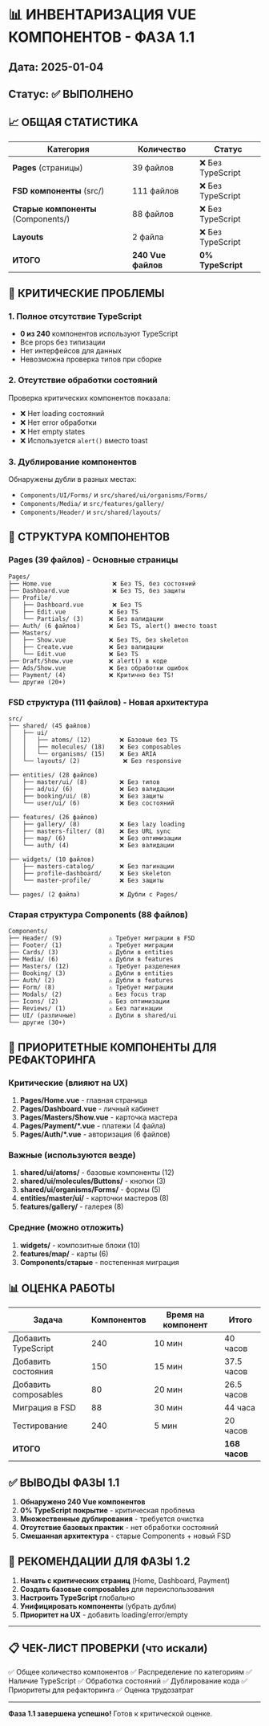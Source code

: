 # 📊 ИНВЕНТАРИЗАЦИЯ VUE КОМПОНЕНТОВ - ФАЗА 1.1

## Дата: 2025-01-04
## Статус: ✅ ВЫПОЛНЕНО

## 📈 ОБЩАЯ СТАТИСТИКА

| Категория | Количество | Статус |
|-----------|------------|---------|
| **Pages** (страницы) | 39 файлов | ❌ Без TypeScript |
| **FSD компоненты** (src/) | 111 файлов | ❌ Без TypeScript |
| **Старые компоненты** (Components/) | 88 файлов | ❌ Без TypeScript |
| **Layouts** | 2 файла | ❌ Без TypeScript |
| **ИТОГО** | **240 Vue файлов** | **0% TypeScript** |

## 🔴 КРИТИЧЕСКИЕ ПРОБЛЕМЫ

### 1. Полное отсутствие TypeScript
- **0 из 240** компонентов используют TypeScript
- Все props без типизации
- Нет интерфейсов для данных
- Невозможна проверка типов при сборке

### 2. Отсутствие обработки состояний
Проверка критических компонентов показала:
- ❌ Нет loading состояний
- ❌ Нет error обработки  
- ❌ Нет empty states
- ❌ Используется `alert()` вместо toast

### 3. Дублирование компонентов
Обнаружены дубли в разных местах:
- `Components/UI/Forms/` и `src/shared/ui/organisms/Forms/`
- `Components/Media/` и `src/features/gallery/`
- `Components/Header/` и `src/shared/layouts/`

## 📁 СТРУКТУРА КОМПОНЕНТОВ

### Pages (39 файлов) - Основные страницы
```
Pages/
├── Home.vue                 ❌ Без TS, без состояний
├── Dashboard.vue            ❌ Без TS, без защиты
├── Profile/
│   ├── Dashboard.vue        ❌ Без TS
│   ├── Edit.vue            ❌ Без TS
│   └── Partials/ (3)       ❌ Без валидации
├── Auth/ (6 файлов)        ❌ Без TS, alert() вместо toast
├── Masters/
│   ├── Show.vue            ❌ Без TS, без skeleton
│   ├── Create.vue          ❌ Без валидации
│   └── Edit.vue            ❌ Без TS
├── Draft/Show.vue          ❌ alert() в коде
├── Ads/Show.vue            ❌ Без обработки ошибок
├── Payment/ (4)            ❌ Критично без TS!
└── другие (20+)
```

### FSD структура (111 файлов) - Новая архитектура
```
src/
├── shared/ (45 файлов)
│   ├── ui/
│   │   ├── atoms/ (12)        ❌ Базовые без TS
│   │   ├── molecules/ (18)    ❌ Без composables
│   │   └── organisms/ (15)    ❌ Без ARIA
│   └── layouts/ (2)            ❌ Без responsive
│
├── entities/ (28 файлов) 
│   ├── master/ui/ (8)         ❌ Без типов
│   ├── ad/ui/ (6)             ❌ Без валидации
│   ├── booking/ui/ (8)        ❌ Без защиты
│   └── user/ui/ (6)           ❌ Без состояний
│
├── features/ (26 файлов)
│   ├── gallery/ (8)           ❌ Без lazy loading
│   ├── masters-filter/ (8)    ❌ Без URL sync
│   ├── map/ (6)               ❌ Без оптимизации
│   └── auth/ (4)              ❌ Без валидации
│
├── widgets/ (10 файлов)
│   ├── masters-catalog/       ❌ Без пагинации
│   ├── profile-dashboard/     ❌ Без skeleton
│   └── master-profile/        ❌ Без защиты
│
└── pages/ (2 файла)           ❌ Дубли с Pages/
```

### Старая структура Components (88 файлов)
```
Components/
├── Header/ (9)             ⚠️ Требует миграции в FSD
├── Footer/ (1)             ⚠️ Требует миграции
├── Cards/ (3)              ⚠️ Дубли в entities
├── Media/ (6)              ⚠️ Дубли в features
├── Masters/ (12)           ⚠️ Требует разделения
├── Booking/ (3)            ⚠️ Дубли в entities
├── Auth/ (2)               ⚠️ Дубли в features
├── Form/ (8)               ⚠️ Требует миграции
├── Modals/ (2)             ⚠️ Без focus trap
├── Icons/ (2)              ⚠️ Без оптимизации
├── Reviews/ (1)            ⚠️ Без пагинации
├── UI/ (различные)         ⚠️ Дубли в shared/ui
└── другие (30+)
```

## 🎯 ПРИОРИТЕТНЫЕ КОМПОНЕНТЫ ДЛЯ РЕФАКТОРИНГА

### Критические (влияют на UX)
1. **Pages/Home.vue** - главная страница
2. **Pages/Dashboard.vue** - личный кабинет
3. **Pages/Masters/Show.vue** - карточка мастера
4. **Pages/Payment/*.vue** - платежи (4 файла)
5. **Pages/Auth/*.vue** - авторизация (6 файлов)

### Важные (используются везде)
1. **shared/ui/atoms/** - базовые компоненты (12)
2. **shared/ui/molecules/Buttons/** - кнопки (3)
3. **shared/ui/organisms/Forms/** - формы (5)
4. **entities/master/ui/** - карточки мастеров (8)
5. **features/gallery/** - галерея (8)

### Средние (можно отложить)
1. **widgets/** - композитные блоки (10)
2. **features/map/** - карты (6)
3. **Components/старые** - постепенная миграция

## 📊 ОЦЕНКА РАБОТЫ

| Задача | Компонентов | Время на компонент | Итого |
|--------|-------------|-------------------|--------|
| Добавить TypeScript | 240 | 10 мин | 40 часов |
| Добавить состояния | 150 | 15 мин | 37.5 часов |
| Добавить composables | 80 | 20 мин | 26.5 часов |
| Миграция в FSD | 88 | 30 мин | 44 часа |
| Тестирование | 240 | 5 мин | 20 часов |
| **ИТОГО** | | | **168 часов** |

## ✅ ВЫВОДЫ ФАЗЫ 1.1

1. **Обнаружено 240 Vue компонентов**
2. **0% TypeScript покрытие** - критическая проблема
3. **Множественные дублирования** - требуется очистка
4. **Отсутствие базовых практик** - нет обработки состояний
5. **Смешанная архитектура** - старые Components + новый FSD

## 🚀 РЕКОМЕНДАЦИИ ДЛЯ ФАЗЫ 1.2

1. **Начать с критических страниц** (Home, Dashboard, Payment)
2. **Создать базовые composables** для переиспользования
3. **Настроить TypeScript** глобально
4. **Унифицировать компоненты** (убрать дубли)
5. **Приоритет на UX** - добавить loading/error/empty

---

## 📋 ЧЕК-ЛИСТ ПРОВЕРКИ (что искали)

✅ Общее количество компонентов
✅ Распределение по категориям
✅ Наличие TypeScript
✅ Обработка состояний
✅ Дублирование кода
✅ Приоритеты для рефакторинга
✅ Оценка трудозатрат

---

**Фаза 1.1 завершена успешно!**
Готов к критической оценке.